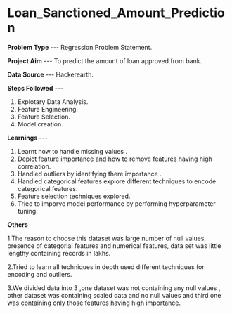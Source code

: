 # Loan_Sanctioned_Amount_Prediction

**Problem Type** --- Regression Problem Statement.

**Project Aim** --- To predict the amount of loan approved from bank.

**Data Source** --- Hackerearth.

**Steps Followed** --- 
1. Explotary Data Analysis.
2. Feature Engineering.
3. Feature Selection.
4. Model creation. 

**Learnings** --- 
1. Learnt how to handle missing values .
2. Depict feature importance and how to remove features having high correlation.
3. Handled outliers by identifying  there importance .
4. Handled categorical features explore different techniques to encode categorical features.
5. Feature selection techniques explored.
6. Tried to imporve model performance by performing hyperparameter tuning.

**Others**-- 

1.The reason to choose this dataset was large number of null values, presence of categorial features and numerical features, data  set was little lengthy containing records in lakhs.

2.Tried to learn all techniques in depth used different techniques for encoding and outliers.

3.We divided data into 3 ,one dataset  was not containing any null values , other dataset was containing  scaled data and no null values  and third one was containing only those features having high importance.




